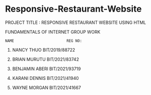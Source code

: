 # Responsive-Restaurant-Website

PROJECT TITLE : RESPONSIVE RESTAURANT WEBSITE USING HTML

FUNDAMENTALS OF INTERNET GROUP WORK


    NAME				        REG NO:

1. NANCY THUO			    BIT/2019/88722

2. BRIAN MURUTU 			BIT/2021/83742

3. BENJAMIN ABERI			BIT/2021/93719

4. KARANI DENNIS			BIT/2021/41940

5. WAYNE MORGAN			  BIT/2021/41667

